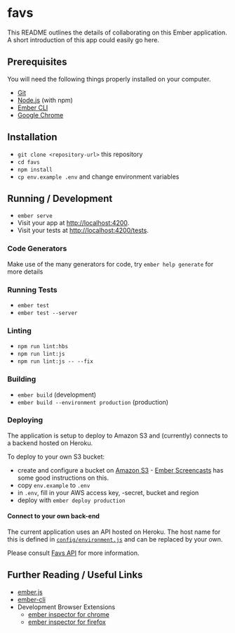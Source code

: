# favs

This README outlines the details of collaborating on this Ember application.
A short introduction of this app could easily go here.

## Prerequisites

You will need the following things properly installed on your computer.

- [Git](https://git-scm.com/)
- [Node.js](https://nodejs.org/) (with npm)
- [Ember CLI](https://ember-cli.com/)
- [Google Chrome](https://google.com/chrome/)

## Installation

- `git clone <repository-url>` this repository
- `cd favs`
- `npm install`
- `cp env.example .env` and change environment variables

## Running / Development

- `ember serve`
- Visit your app at [http://localhost:4200](http://localhost:4200).
- Visit your tests at [http://localhost:4200/tests](http://localhost:4200/tests).

### Code Generators

Make use of the many generators for code, try `ember help generate` for more details

### Running Tests

- `ember test`
- `ember test --server`

### Linting

- `npm run lint:hbs`
- `npm run lint:js`
- `npm run lint:js -- --fix`

### Building

- `ember build` (development)
- `ember build --environment production` (production)

### Deploying

The application is setup to deploy to Amazon S3 and (currently) connects to a backend hosted on Heroku.

To deploy to your own S3 bucket:

- create and configure a bucket on [Amazon S3](https://aws.amazon.com/s3/) - [Ember Screencasts](https://www.emberscreencasts.com/tags/ember-cli-deploy) has some good instructions on this.
- copy `env.example` to `.env`
- in `.env`, fill in your AWS access key, -secret, bucket and region
- deploy with `ember deploy production`

#### Connect to your own back-end

The current application uses an API hosted on Heroku. The host name for this is defined in [`config/environment.js`](config/environment.js) and can be replaced by your own.

Please consult [Favs API](https://github.com/bazzel/favs_api) for more information.

## Further Reading / Useful Links

- [ember.js](https://emberjs.com/)
- [ember-cli](https://ember-cli.com/)
- Development Browser Extensions
  - [ember inspector for chrome](https://chrome.google.com/webstore/detail/ember-inspector/bmdblncegkenkacieihfhpjfppoconhi)
  - [ember inspector for firefox](https://addons.mozilla.org/en-US/firefox/addon/ember-inspector/)
